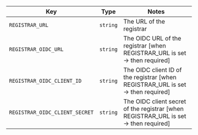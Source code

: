 | Key | Type | Notes |
| --- | ---- | ----- |
| `REGISTRAR_URL` | `string` | The URL of the registrar |
| `REGISTRAR_OIDC_URL` | `string` | The OIDC URL of the registrar [when REGISTRAR_URL is set → then required] |
| `REGISTRAR_OIDC_CLIENT_ID` | `string` | The OIDC client ID of the registrar [when REGISTRAR_URL is set → then required] |
| `REGISTRAR_OIDC_CLIENT_SECRET` | `string` | The OIDC client secret of the registrar [when REGISTRAR_URL is set → then required] |
